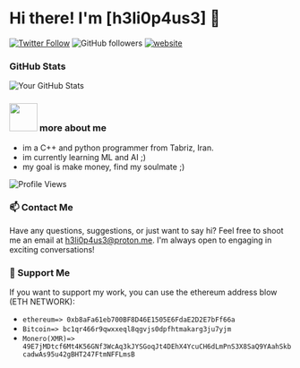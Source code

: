 # Hi there! I'm [h3li0p4us3] 👋

[![Twitter Follow](https://img.shields.io/twitter/follow/h3li0p4us3?label=Follow)](https://twitter.com/intent/follow?screen_name=h3li0p4us3)
![GitHub followers](https://img.shields.io/github/followers/h3li0p4us3?label=Follow&style=social)
[![website](https://img.shields.io/badge/Website-46a2f1.svg?&style=flat-square&logo=Google-Chrome&logoColor=white&link=https://SauToriN.top/)](https://SauToriN.top/)


### GitHub Stats

![Your GitHub Stats](https://github-readme-stats.vercel.app/api?username=h3li0p4us3&show_icons=true&count_private=true&hide=prs,issues&theme=radical)


### <img src="https://media.giphy.com/media/VgCDAzcKvsR6OM0uWg/giphy.gif" width="50"> more about me
- im a C++ and python programmer from Tabriz, Iran.
- im currently learning ML and AI ;)
- my goal is make money, find my soulmate ;)

![Profile Views](https://komarev.com/ghpvc/?username=h3li0p4us3&color=brightgreen)

### 📫 Contact Me

Have any questions, suggestions, or just want to say hi? Feel free to shoot me an email at [h3li0p4us3@proton.me](mailto:h3li0p4us3@proton.me). I'm always open to engaging in exciting conversations!

### 💖 Support Me

If you want to support my work, you can use the ethereum address blow (ETH NETWORK):
- `ethereum=> 0xb8aFa61eb700BF8D46E1505E6FdaE2D2E7bFf66a`
- `Bitcoin=> bc1qr466r9qwxxeql8qgvjs0dpfhtmakarg3ju7yjm`
- `Monero(XMR)=> 49E7jMDtcf6Mt4K56GNf3WcAq3kJYSGoqJt4DEhX4YcuCH6dLmPnS3X8SaQ9YAahSkbcadwAs95u42gBHT247FtmNFFLmsB`
